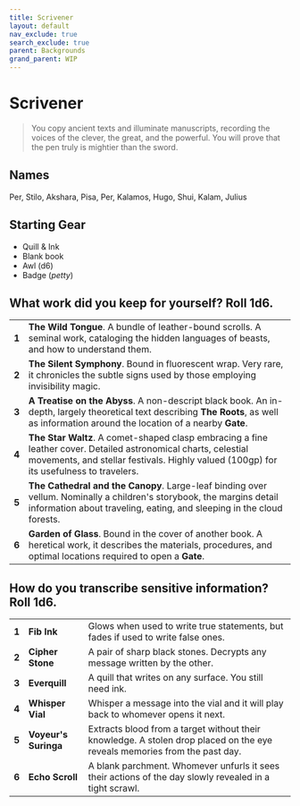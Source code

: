 ```yaml
---
title: Scrivener
layout: default
nav_exclude: true
search_exclude: true
parent: Backgrounds
grand_parent: WIP
---
```


# Scrivener

> You copy ancient texts and illuminate manuscripts, recording the voices of the clever, the great, and the powerful. You will prove that the pen truly is mightier than the sword.

## Names

Per, Stilo, Akshara, Pisa, Per, Kalamos, Hugo, Shui, Kalam, Julius

## Starting Gear

- Quill & Ink
- Blank book
- Awl (d6)
- Badge (_petty_)

## What work did you keep for yourself? Roll 1d6.

|       |                      |
| ----- | -------------------- |
| **1** | **The Wild Tongue**. A bundle of leather-bound scrolls. A seminal work, cataloging the hidden languages of beasts, and how to understand them.     |
| **2** | **The Silent Symphony**. Bound in fluorescent wrap. Very rare, it chronicles the subtle signs used by those employing invisibility magic.    |
| **3** | **A Treatise on the Abyss**. A non-descript black book. An in-depth, largely theoretical text describing **The Roots**, as well as information around the location of a nearby **Gate**.   |
| **4** |  **The Star Waltz**. A comet-shaped clasp embracing a fine leather cover. Detailed astronomical charts, celestial movements, and stellar festivals. Highly valued (100gp) for its usefulness to travelers.     |
| **5** | **The Cathedral and the Canopy**. Large-leaf binding over vellum. Nominally a children's storybook, the margins detail information about traveling, eating, and sleeping in the cloud forests.    |
| **6** | **Garden of Glass**. Bound in the cover of another book. A heretical work, it describes the materials, procedures, and optimal locations required to open a **Gate**.|

## How do you transcribe sensitive information? Roll 1d6.

|       |                    |                                                                                                                        |
| ----- | ------------------ | ---------------------------------------------------------------------------------------------------------------------- |
| **1** | **Fib Ink**        | Glows when used to write true statements, but fades if used to write false ones.                              |
| **2** | **Cipher Stone**  | A pair of sharp black stones. Decrypts any message written by the other.  |
| **3** | **Everquill**      | A quill that writes on any surface. You still need ink.                                                                |
| **4** | **Whisper Vial**   | Whisper a message into the vial and it will play back to whomever opens it next.                   |
| **5** | **Voyeur's Suringa** | Extracts blood from a target without their knowledge. A stolen drop placed on the eye reveals memories from the past day. |
| **6** | **Echo Scroll**    | A blank parchment. Whomever unfurls it sees their actions of the day slowly revealed in a tight scrawl.
